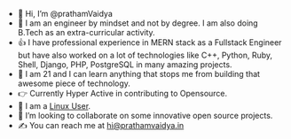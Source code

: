 - :wave: Hi, I’m @prathamVaidya
- :love_you_gesture: I am an engineer by mindset and not by degree. I am also doing B.Tech as an extra-curricular activity.
- :+1: I have professional experience in MERN stack as a Fullstack Engineer but have also worked on a lot of technologies like C++, Python, Ruby, Shell, Django, PHP, PostgreSQL in many amazing projects. 
- :pinching_hand: I am 21 and I can learn anything that stops me from building that awesome piece of technology.
- :point_right: Currently Hyper Active in contributing to Opensource.
- :muscle: I am a [Linux User](https://memegenerator.net/img/instances/80676461/i-use-linux.jpg).
- :handshake: I’m looking to collaborate on some innovative open source projects.
- :writing_hand: You can reach me at hi@prathamvaidya.in


